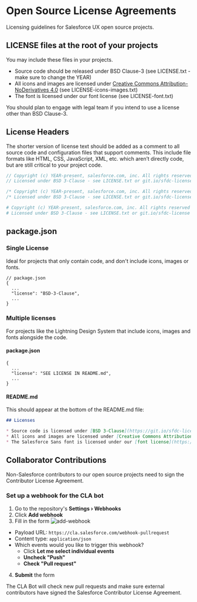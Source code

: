# Open Source License Agreements

Licensing guidelines for Salesforce UX open source projects.

## LICENSE files at the root of your projects

You may include these files in your projects.

- Source code should be released under BSD Clause-3 (see LICENSE.txt - make sure to change the YEAR)
- All icons and images are licensed under [Creative Commons Attribution-NoDerivatives 4.0](http://creativecommons.org/licenses/by-nd/4.0/) (see LICENSE-icons-images.txt)
- The font is licensed under our font license (see LICENSE-font.txt)

You should plan to engage with legal team if you intend to use a license other than BSD Clause-3.

## License Headers

The shorter version of license text should be added as a comment to all source code and configuration files that support comments. This include file formats like HTML, CSS, JavaScript, XML, etc. which aren’t directly code, but are still critical to your project code.

```js
// Copyright (c) YEAR-present, salesforce.com, inc. All rights reserved
// Licensed under BSD 3-Clause - see LICENSE.txt or git.io/sfdc-license
```

```js
/* Copyright (c) YEAR-present, salesforce.com, inc. All rights reserved */
/* Licensed under BSD 3-Clause - see LICENSE.txt or git.io/sfdc-license */
```

```yaml
# Copyright (c) YEAR-present, salesforce.com, inc. All rights reserved
# Licensed under BSD 3-Clause - see LICENSE.txt or git.io/sfdc-license
```

## package.json

### Single License

Ideal for projects that only contain code, and don't include icons, images or fonts.

```json5
// package.json
{
  ...
  "license": "BSD-3-Clause",
  ...
}
```

### Multiple licenses

For projects like the Lightning Design System that include icons, images and fonts alongside the code.

#### package.json

```json5
{
  ...
  "license": "SEE LICENSE IN README.md",
  ...
}
```

#### README.md

This should appear at the bottom of the README.md file:

```md
## Licenses

* Source code is licensed under [BSD 3-Clause](https://git.io/sfdc-license)
* All icons and images are licensed under [Creative Commons Attribution-NoDerivatives 4.0](https://github.com/salesforce-ux/licenses/blob/master/LICENSE-icons-images.txt)
* The Salesforce Sans font is licensed under our [font license](https://github.com/salesforce-ux/licenses/blob/master/LICENSE-font.txt)
```

## Collaborator Contributions

Non-Salesforce contributors to our open source projects need to sign the Contributor License Agreement.

### Set up a webhook for the CLA bot

1. Go to the repository's **Settings › Webhooks**
2. Click **Add webhook**
3. Fill in the form  ![add-webhook](https://cloud.githubusercontent.com/assets/85783/22662023/69b3c3f2-ec5c-11e6-8739-366b9fae1380.png)
  - Payload URL: `https://cla.salesforce.com/webhook-pullrequest`
  - Content type: `application/json` 
  - Which events would you like to trigger this webhook?
    - Click **Let me select individual events**
    - **Uncheck "Push"**
    - **Check "Pull request"**
4. **Submit** the form

The CLA Bot will check new pull requests and make sure external contributors have signed the Salesforce Contributor License Agreement.
